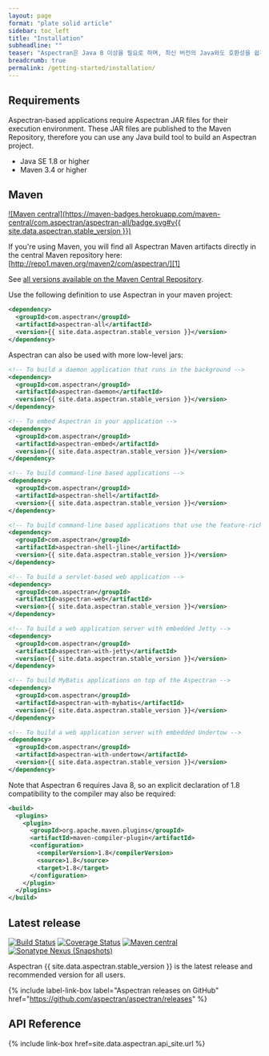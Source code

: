 ```yaml
---
layout: page
format: "plate solid article"
sidebar: toc_left
title: "Installation"
subheadline: ""
teaser: "Aspectran은 Java 8 이상을 필요로 하며, 최신 버전의 Java와도 호환성을 쉽게 유지할 수 있도록 개발되었습니다."
breadcrumb: true
permalink: /getting-started/installation/
---
```


## Requirements

Aspectran-based applications require Aspectran JAR files for their execution environment.
These JAR files are published to the Maven Repository, therefore you can use any Java build
tool to build an Aspectran project. 

* Java SE 1.8 or higher
* Maven 3.4 or higher

## Maven

[![Maven central](https://maven-badges.herokuapp.com/maven-central/com.aspectran/aspectran-all/badge.svg#v{{ site.data.aspectran.stable_version }})](https://maven-badges.herokuapp.com/maven-central/com.aspectran/aspectran-all)

If you're using Maven, you will find all Aspectran Maven artifacts directly in the central Maven repository here:  
[http://repo1.maven.org/maven2/com/aspectran/][1]

See [all versions available on the Maven Central Repository][2].

Use the following definition to use Aspectran in your maven project:

```xml
<dependency>
  <groupId>com.aspectran</groupId>
  <artifactId>aspectran-all</artifactId>
  <version>{{ site.data.aspectran.stable_version }}</version>
</dependency>
```

Aspectran can also be used with more low-level jars:

```xml
<!-- To build a daemon application that runs in the background -->
<dependency>
  <groupId>com.aspectran</groupId>
  <artifactId>aspectran-daemon</artifactId>
  <version>{{ site.data.aspectran.stable_version }}</version>
</dependency>
```
```xml
<!-- To embed Aspectran in your application -->
<dependency>
  <groupId>com.aspectran</groupId>
  <artifactId>aspectran-embed</artifactId>
  <version>{{ site.data.aspectran.stable_version }}</version>
</dependency>
```
```xml
<!-- To build command-line based applications -->
<dependency>
  <groupId>com.aspectran</groupId>
  <artifactId>aspectran-shell</artifactId>
  <version>{{ site.data.aspectran.stable_version }}</version>
</dependency>
```
```xml
<!-- To build command-line based applications that use the feature-rich JLine -->
<dependency>
  <groupId>com.aspectran</groupId>
  <artifactId>aspectran-shell-jline</artifactId>
  <version>{{ site.data.aspectran.stable_version }}</version>
</dependency>
```
```xml
<!-- To build a servlet-based web application -->
<dependency>
  <groupId>com.aspectran</groupId>
  <artifactId>aspectran-web</artifactId>
  <version>{{ site.data.aspectran.stable_version }}</version>
</dependency>
```
```xml
<!-- To build a web application server with embedded Jetty -->
<dependency>
  <groupId>com.aspectran</groupId>
  <artifactId>aspectran-with-jetty</artifactId>
  <version>{{ site.data.aspectran.stable_version }}</version>
</dependency>
```
```xml
<!-- To build MyBatis applications on top of the Aspectran -->
<dependency>
  <groupId>com.aspectran</groupId>
  <artifactId>aspectran-with-mybatis</artifactId>
  <version>{{ site.data.aspectran.stable_version }}</version>
</dependency>
```
```xml
<!-- To build a web application server with embedded Undertow -->
<dependency>
  <groupId>com.aspectran</groupId>
  <artifactId>aspectran-with-undertow</artifactId>
  <version>{{ site.data.aspectran.stable_version }}</version>
</dependency>
```

Note that Aspectran 6 requires Java 8, so an explicit declaration of 1.8 compatibility to the compiler may also be required:

```xml
<build>
  <plugins>
    <plugin>
      <groupId>org.apache.maven.plugins</groupId>
      <artifactId>maven-compiler-plugin</artifactId>
      <configuration>
        <compilerVersion>1.8</compilerVersion>
        <source>1.8</source>
        <target>1.8</target>
      </configuration>
    </plugin>
  </plugins>
</build>
```

[1]: http://repo1.maven.org/maven2/com/aspectran/
[2]: https://search.maven.org/search?q=com.aspectran

## Latest release

[![Build Status](https://travis-ci.org/aspectran/aspectran.svg?branch=master)](https://travis-ci.org/aspectran/aspectran)
[![Coverage Status](https://coveralls.io/repos/github/aspectran/aspectran/badge.svg?branch=master)](https://coveralls.io/github/aspectran/aspectran?branch=master)
[![Maven central](https://maven-badges.herokuapp.com/maven-central/com.aspectran/aspectran/badge.svg#v6.6.0-RC2)](https://maven-badges.herokuapp.com/maven-central/com.aspectran/aspectran)
[![Sonatype Nexus (Snapshots)](https://img.shields.io/nexus/s/https/oss.sonatype.org/com.aspectran/aspectran.svg)](https://oss.sonatype.org/content/repositories/snapshots/com/aspectran/aspectran/)

Aspectran {{ site.data.aspectran.stable_version }} is the latest release and recommended version for all users.

{% include label-link-box label="Aspectran releases on GitHub" href="https://github.com/aspectran/aspectran/releases" %}

## API Reference

{% include link-box href=site.data.aspectran.api_site.url %}